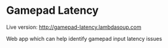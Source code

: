 Gamepad Latency
===============

Live version: http://gamepad-latency.lambdasoup.com

Web app which can help identify gamepad input latency issues


